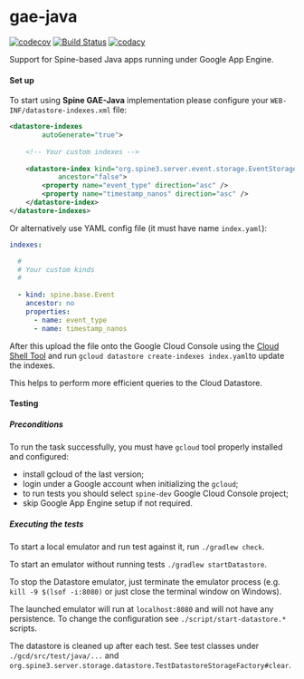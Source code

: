 # gae-java

[![codecov](https://codecov.io/gh/SpineEventEngine/gae-java/branch/master/graph/badge.svg)](https://codecov.io/gh/SpineEventEngine/gae-java)
[![Build Status](https://travis-ci.org/SpineEventEngine/gae-java.svg?branch=master)](https://travis-ci.org/SpineEventEngine/gae-java)
[![codacy](https://api.codacy.com/project/badge/Grade/fe24ec78520943afa038336d45db4513)](https://www.codacy.com/app/SpineEventEngine/gae-java?utm_source=github.com&amp;utm_medium=referral&amp;utm_content=SpineEventEngine/gae-java&amp;utm_campaign=Badge_Grade)

Support for Spine-based Java apps running under Google App Engine.

#### Set up
 
To start using **Spine GAE-Java** implementation please configure your `WEB-INF/datastore-indexes.xml` file:

```xml
<datastore-indexes
        autoGenerate="true">
        
    <!-- Your custom indexes -->
        
    <datastore-index kind="org.spine3.server.event.storage.EventStorageRecord"
            ancestor="false">
        <property name="event_type" direction="asc" />
        <property name="timestamp_nanos" direction="asc" />
    </datastore-index>
</datastore-indexes>
```

Or alternatively use YAML config file (it must have name `index.yaml`):
```yaml
indexes:

  #
  # Your custom kinds
  #
  
  - kind: spine.base.Event
    ancestor: no
    properties:
      - name: event_type
      - name: timestamp_nanos

```

After this upload the file onto the Google Cloud Console using the [Cloud Shell Tool](https://cloud.google.com/shell/docs/features) and run `gcloud datastore create-indexes index.yaml`to update the indexes.

This helps to perform more efficient queries to the Cloud Datastore.

#### Testing

##### Preconditions

To run the task successfully, you must have `gcloud` tool properly installed and configured: 
 - install gcloud of the last version;
 - login under a Google account when initializing the `gcloud`;
 - to run tests you should select `spine-dev` Google Cloud Console project;
 - skip Google App Engine setup if not required.


##### Executing the tests

To start a local emulator and run test against it, run `./gradlew check`.

To start an emulator without running tests `./gradlew startDatastore`.

To stop the Datastore emulator, just terminate the emulator process (e.g. `kill -9 $(lsof -i:8080)` or just close the terminal window on Windows).

The launched emulator will run at `localhost:8080` and will not have any persistence.
To change the configuration see `./script/start-datastore.*` scripts.

The datastore is cleaned up after each test.
See test classes under `./gcd/src/test/java/...` and `org.spine3.server.storage.datastore.TestDatastoreStorageFactory#clear`.

